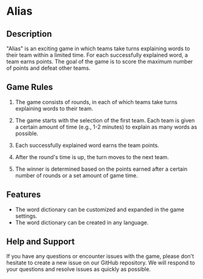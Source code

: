# Alias

## Description

"Alias" is an exciting game in which teams take turns explaining words to their team within a limited time. For each successfully explained word, a team earns points. The goal of the game is to score the maximum number of points and defeat other teams.

## Game Rules

1. The game consists of rounds, in each of which teams take turns explaining words to their team.

2. The game starts with the selection of the first team. Each team is given a certain amount of time (e.g., 1-2 minutes) to explain as many words as possible.

3. Each successfully explained word earns the team points.

4. After the round's time is up, the turn moves to the next team.

5. The winner is determined based on the points earned after a certain number of rounds or a set amount of game time.

## Features

- The word dictionary can be customized and expanded in the game settings.
- The word dictionary can be created in any language.

## Help and Support

If you have any questions or encounter issues with the game, please don't hesitate to create a new issue on our GitHub repository. We will respond to your questions and resolve issues as quickly as possible.
